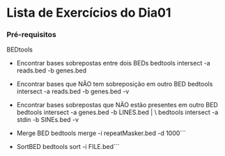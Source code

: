 # Lista de Exercícios do Dia01
### Pré-requisitos
BEDtools

* Encontrar bases sobrepostas entre dois BEDs
	bedtools intersect -a reads.bed -b genes.bed

* Encontrar bases que NÃO tem sobreposição em outro BED
	bedtools intersect -a reads.bed -b genes.bed -v

* Encontrar bases sobrepostas que NÃO estão presentes em outro BED
	bedtools intersect -a genes.bed -b LINES.bed | \ 
	bedtools intersect -a stdin -b SINEs.bed -v

* Merge BED
	bedtools merge -i repeatMasker.bed -d 1000```

* SortBED
	bedtools sort -i FILE.bed```